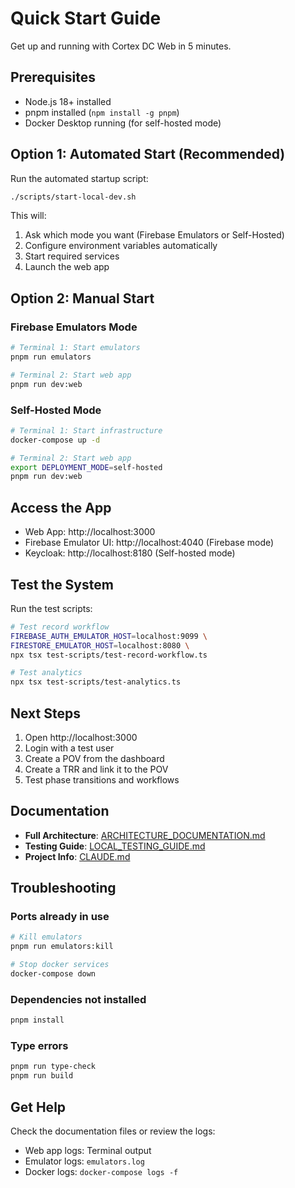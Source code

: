 # Quick Start Guide

Get up and running with Cortex DC Web in 5 minutes.

## Prerequisites

- Node.js 18+ installed
- pnpm installed (`npm install -g pnpm`)
- Docker Desktop running (for self-hosted mode)

## Option 1: Automated Start (Recommended)

Run the automated startup script:

```bash
./scripts/start-local-dev.sh
```

This will:
1. Ask which mode you want (Firebase Emulators or Self-Hosted)
2. Configure environment variables automatically
3. Start required services
4. Launch the web app

## Option 2: Manual Start

### Firebase Emulators Mode

```bash
# Terminal 1: Start emulators
pnpm run emulators

# Terminal 2: Start web app
pnpm run dev:web
```

### Self-Hosted Mode

```bash
# Terminal 1: Start infrastructure
docker-compose up -d

# Terminal 2: Start web app
export DEPLOYMENT_MODE=self-hosted
pnpm run dev:web
```

## Access the App

- Web App: http://localhost:3000
- Firebase Emulator UI: http://localhost:4040 (Firebase mode)
- Keycloak: http://localhost:8180 (Self-hosted mode)

## Test the System

Run the test scripts:

```bash
# Test record workflow
FIREBASE_AUTH_EMULATOR_HOST=localhost:9099 \
FIRESTORE_EMULATOR_HOST=localhost:8080 \
npx tsx test-scripts/test-record-workflow.ts

# Test analytics
npx tsx test-scripts/test-analytics.ts
```

## Next Steps

1. Open http://localhost:3000
2. Login with a test user
3. Create a POV from the dashboard
4. Create a TRR and link it to the POV
5. Test phase transitions and workflows

## Documentation

- **Full Architecture**: [ARCHITECTURE_DOCUMENTATION.md](./ARCHITECTURE_DOCUMENTATION.md)
- **Testing Guide**: [LOCAL_TESTING_GUIDE.md](./LOCAL_TESTING_GUIDE.md)
- **Project Info**: [CLAUDE.md](./CLAUDE.md)

## Troubleshooting

### Ports already in use
```bash
# Kill emulators
pnpm run emulators:kill

# Stop docker services
docker-compose down
```

### Dependencies not installed
```bash
pnpm install
```

### Type errors
```bash
pnpm run type-check
pnpm run build
```

## Get Help

Check the documentation files or review the logs:
- Web app logs: Terminal output
- Emulator logs: `emulators.log`
- Docker logs: `docker-compose logs -f`
